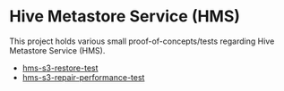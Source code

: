 # Hive Metastore Service (HMS)

This project holds various small proof-of-concepts/tests regarding Hive Metastore Service (HMS).

 * [hms-s3-restore-test](./hms-s3-restore-test)
 * [hms-s3-repair-performance-test](./hms-s3-repair-performance-test)
